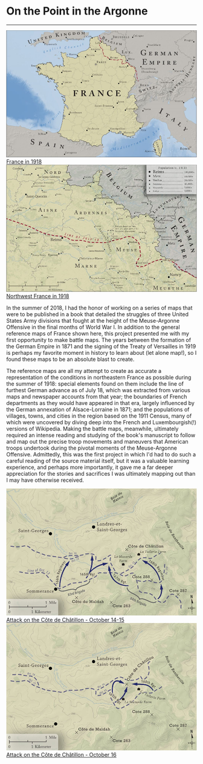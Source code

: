 # On the Point in the Argonne
---

<div class="feature_multi">
	<div class="entry">
		<a href="../../img/ww1_france.jpg"><img class="thumb" src="../../img/ww1_france_thumb.jpg" alt=""></a>
		<div class="thumb_label">
			<div class="label_text"><a href="img/ww1_france.jpg">France in 1918</a></div>
		</div>
	</div>
	<div class="entry">
		<a href="../../img/ww1_ardennes.jpg"><img class="thumb" src="../../img/ww1_ardennes_thumb.jpg" alt=""></a>
		<div class="thumb_label">
			<div class="label_text"><a href="../../img/ww1_ardennes.jpg">Northwest France in 1918</a></div>
		</div>
	</div>
</div>

In the summer of 2018, I had the honor of working on a series of maps that were to be published in a book that detailed the struggles of three United States Army divisions that fought at the height of the Meuse-Argonne Offensive in the final months of World War I. In addition to the general reference maps of France shown here, this project presented me with my first opportunity to make battle maps. The years between the formation of the German Empire in 1871 and the signing of the Treaty of Versailles in 1919 is perhaps my favorite moment in history to learn about (let alone map!), so I found these maps to be an absolute blast to create. 

The reference maps are all my attempt to create as accurate a representation of the conditions in northeastern France as possible during the summer of 1918: special elements found on them include the line of furthest German advance as of July 18, which was extracted from various maps and newspaper accounts from that year; the boundaries of French departments as they would have appeared in that era, largely influenced by the German annexation of Alsace-Lorraine in 1871; and the populations of villages, towns, and cities in the region based on the 1911 Census, many of which were uncovered by diving deep into the French and Luxembourgish(!) versions of Wikipedia. Making the battle maps, meanwhile, ultimately required an intense reading and studying of the book's manuscript to follow and map out the precise troop movements and maneuvers that  American troops  undertook during the pivotal moments of the Meuse-Argonne Offensive. Admittedly, this was the first project in which I'd had to do such a careful reading of the source material itself, but it was a valuable learning experience, and perhaps more importantly, it gave me a far deeper appreciation for the stories and sacrifices I was ultimately mapping out than I may have otherwise received.

<div class="feature_multi">
	<div class="entry">
		<a href="../../img/ww1_oct14-15.jpg"><img class="thumb" src="../../img/ww1_oct14-15_thumb.jpg" alt=""></a>
		<div class="thumb_label">
			<div class="label_text"><a href="img/ww1_oct14-15.jpg">Attack on the Côte de Châtillon - October 14-15</a></div>
		</div>
	</div>
	<div class="entry">
		<a href="../../img/ww1_oct16.jpg"><img class="thumb" src="../../img/ww1_oct16_thumb.jpg" alt=""></a>
		<div class="thumb_label">
			<div class="label_text"><a href="../../img/ww1_oct16.jpg">Attack on the Côte de Châtillon - October 16</a></div>
		</div>
	</div>
</div>

